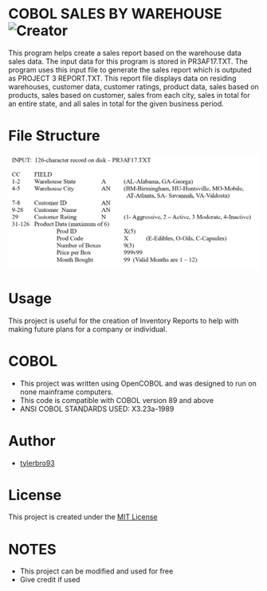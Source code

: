 COBOL SALES BY WAREHOUSE ![Creator](https://img.shields.io/badge/Created%20By-Tyler%20Brown-blue.svg)
======================

This program helps create a sales report based on the warehouse data sales data. The input data for this program is stored in PR3AF17.TXT. The program uses this input file to generate the sales report which is outputed as PROJECT 3 REPORT.TXT. This report file displays data on residing warehouses, customer data, customer ratings, product data, sales based on products, sales based on customer, sales from each city, sales in total for an entire state, and all sales in total for the given business period.

# File Structure
![alt text](file%20structure/file%20structure.PNG "PR3F17.txt")

# Usage
This project is useful for the creation of Inventory Reports to help with making future plans for a company or individual.

# COBOL
* This project was written using OpenCOBOL and was designed to run on none mainframe computers.
* This code is compatible with COBOL version 89 and above
* ANSI COBOL STANDARDS USED: X3.23a-1989

# Author
* [tylerbro93](https://github.com/tylerbro93/)

# License
This project is created under the [MIT License](./LICENSE)

# NOTES
* This project can be modified and used for free
* Give credit if used
